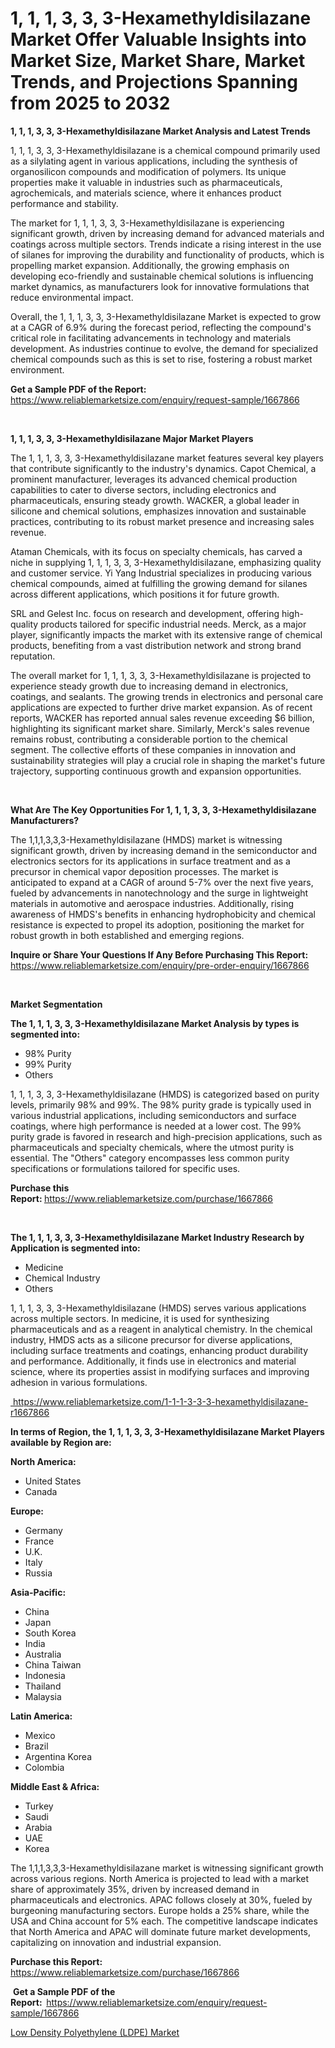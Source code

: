 <p><h1>1, 1, 1, 3, 3, 3-Hexamethyldisilazane Market Offer Valuable Insights into Market Size, Market Share, Market Trends, and Projections Spanning from 2025 to 2032</h1></p><p><strong>1, 1, 1, 3, 3, 3-Hexamethyldisilazane Market Analysis and Latest Trends</strong></p>
<p><p>1, 1, 1, 3, 3, 3-Hexamethyldisilazane is a chemical compound primarily used as a silylating agent in various applications, including the synthesis of organosilicon compounds and modification of polymers. Its unique properties make it valuable in industries such as pharmaceuticals, agrochemicals, and materials science, where it enhances product performance and stability.</p><p>The market for 1, 1, 1, 3, 3, 3-Hexamethyldisilazane is experiencing significant growth, driven by increasing demand for advanced materials and coatings across multiple sectors. Trends indicate a rising interest in the use of silanes for improving the durability and functionality of products, which is propelling market expansion. Additionally, the growing emphasis on developing eco-friendly and sustainable chemical solutions is influencing market dynamics, as manufacturers look for innovative formulations that reduce environmental impact.</p><p>Overall, the 1, 1, 1, 3, 3, 3-Hexamethyldisilazane Market is expected to grow at a CAGR of 6.9% during the forecast period, reflecting the compound's critical role in facilitating advancements in technology and materials development. As industries continue to evolve, the demand for specialized chemical compounds such as this is set to rise, fostering a robust market environment.</p></p>
<p><strong>Get a Sample PDF of the Report:&nbsp;</strong> <a href="https://www.reliablemarketsize.com/enquiry/request-sample/1667866?utm_campaign=2781&utm_medium=2&utm_source=Github&utm_content=ia&utm_term=23032025&utm_id=1-1-1-3-3-3-hexamethyldisilazane">https://www.reliablemarketsize.com/enquiry/request-sample/1667866</a></p>
<p>&nbsp;</p>
<p><strong>1, 1, 1, 3, 3, 3-Hexamethyldisilazane Major Market Players</strong></p>
<p><p>The 1, 1, 1, 3, 3, 3-Hexamethyldisilazane market features several key players that contribute significantly to the industry's dynamics. Capot Chemical, a prominent manufacturer, leverages its advanced chemical production capabilities to cater to diverse sectors, including electronics and pharmaceuticals, ensuring steady growth. WACKER, a global leader in silicone and chemical solutions, emphasizes innovation and sustainable practices, contributing to its robust market presence and increasing sales revenue.</p><p>Ataman Chemicals, with its focus on specialty chemicals, has carved a niche in supplying 1, 1, 1, 3, 3, 3-Hexamethyldisilazane, emphasizing quality and customer service. Yi Yang Industrial specializes in producing various chemical compounds, aimed at fulfilling the growing demand for silanes across different applications, which positions it for future growth.</p><p>SRL and Gelest Inc. focus on research and development, offering high-quality products tailored for specific industrial needs. Merck, as a major player, significantly impacts the market with its extensive range of chemical products, benefiting from a vast distribution network and strong brand reputation.</p><p>The overall market for 1, 1, 1, 3, 3, 3-Hexamethyldisilazane is projected to experience steady growth due to increasing demand in electronics, coatings, and sealants. The growing trends in electronics and personal care applications are expected to further drive market expansion. As of recent reports, WACKER has reported annual sales revenue exceeding $6 billion, highlighting its significant market share. Similarly, Merck's sales revenue remains robust, contributing a considerable portion to the chemical segment. The collective efforts of these companies in innovation and sustainability strategies will play a crucial role in shaping the market's future trajectory, supporting continuous growth and expansion opportunities.</p></p>
<p>&nbsp;</p>
<p><strong>What Are The Key Opportunities For 1, 1, 1, 3, 3, 3-Hexamethyldisilazane Manufacturers?</strong></p>
<p><p>The 1,1,1,3,3,3-Hexamethyldisilazane (HMDS) market is witnessing significant growth, driven by increasing demand in the semiconductor and electronics sectors for its applications in surface treatment and as a precursor in chemical vapor deposition processes. The market is anticipated to expand at a CAGR of around 5-7% over the next five years, fueled by advancements in nanotechnology and the surge in lightweight materials in automotive and aerospace industries. Additionally, rising awareness of HMDS's benefits in enhancing hydrophobicity and chemical resistance is expected to propel its adoption, positioning the market for robust growth in both established and emerging regions.</p></p>
<p><strong>Inquire or Share Your Questions If Any Before Purchasing This Report:</strong> <a href="https://www.reliablemarketsize.com/enquiry/pre-order-enquiry/1667866?utm_campaign=2781&utm_medium=2&utm_source=Github&utm_content=ia&utm_term=23032025&utm_id=1-1-1-3-3-3-hexamethyldisilazane">https://www.reliablemarketsize.com/enquiry/pre-order-enquiry/1667866</a></p>
<p>&nbsp;</p>
<p><strong>Market Segmentation</strong></p>
<p><strong>The 1, 1, 1, 3, 3, 3-Hexamethyldisilazane Market Analysis by types is segmented into:</strong></p>
<p><ul><li>98% Purity</li><li>99% Purity</li><li>Others</li></ul></p>
<p><p>1, 1, 1, 3, 3, 3-Hexamethyldisilazane (HMDS) is categorized based on purity levels, primarily 98% and 99%. The 98% purity grade is typically used in various industrial applications, including semiconductors and surface coatings, where high performance is needed at a lower cost. The 99% purity grade is favored in research and high-precision applications, such as pharmaceuticals and specialty chemicals, where the utmost purity is essential. The "Others" category encompasses less common purity specifications or formulations tailored for specific uses.</p></p>
<p><strong>Purchase this Report:&nbsp;</strong><a href="https://www.reliablemarketsize.com/purchase/1667866?utm_campaign=2781&utm_medium=2&utm_source=Github&utm_content=ia&utm_term=23032025&utm_id=1-1-1-3-3-3-hexamethyldisilazane">https://www.reliablemarketsize.com/purchase/1667866</a></p>
<p>&nbsp;</p>
<p><strong>The 1, 1, 1, 3, 3, 3-Hexamethyldisilazane Market Industry Research by Application is segmented into:</strong></p>
<p><ul><li>Medicine</li><li>Chemical Industry</li><li>Others</li></ul></p>
<p><p>1, 1, 1, 3, 3, 3-Hexamethyldisilazane (HMDS) serves various applications across multiple sectors. In medicine, it is used for synthesizing pharmaceuticals and as a reagent in analytical chemistry. In the chemical industry, HMDS acts as a silicone precursor for diverse applications, including surface treatments and coatings, enhancing product durability and performance. Additionally, it finds use in electronics and material science, where its properties assist in modifying surfaces and improving adhesion in various formulations.</p></p>
<p><a href="https://www.reliablemarketsize.com/1-1-1-3-3-3-hexamethyldisilazane-r1667866?utm_campaign=2781&utm_medium=2&utm_source=Github&utm_content=ia&utm_term=23032025&utm_id=1-1-1-3-3-3-hexamethyldisilazane">&nbsp;https://www.reliablemarketsize.com/1-1-1-3-3-3-hexamethyldisilazane-r1667866</a></p>
<p><strong>In terms of Region, the 1, 1, 1, 3, 3, 3-Hexamethyldisilazane Market Players available by Region are:</strong></p>
<p>
    <p> <strong> North America: </strong>
        <ul>
            <li>United States</li>
            <li>Canada</li>
        </ul>
        </p> 
    <p> <strong> Europe: </strong>
        <ul>
            <li>Germany</li>
            <li>France</li>
            <li>U.K.</li>
            <li>Italy</li>
            <li>Russia</li>
        </ul>
        </p> 
    <p> <strong> Asia-Pacific: </strong>
        <ul>
            <li>China</li>
            <li>Japan</li>
            <li>South Korea</li>
            <li>India</li>
            <li>Australia</li>
            <li>China Taiwan</li>
            <li>Indonesia</li>
            <li>Thailand</li>
            <li>Malaysia</li>
        </ul>
        </p> 
    <p> <strong> Latin America: </strong>
        <ul>
            <li>Mexico</li>
            <li>Brazil</li>
            <li>Argentina Korea</li>
            <li>Colombia</li>
        </ul>
        </p> 
    <p> <strong> Middle East & Africa: </strong>
        <ul>
            <li>Turkey</li>
            <li>Saudi</li>
            <li>Arabia</li>
            <li>UAE</li>
            <li>Korea</li>
        </ul>
    </p>
    </p>
<p><p>The 1,1,1,3,3,3-Hexamethyldisilazane market is witnessing significant growth across various regions. North America is projected to lead with a market share of approximately 35%, driven by increased demand in pharmaceuticals and electronics. APAC follows closely at 30%, fueled by burgeoning manufacturing sectors. Europe holds a 25% share, while the USA and China account for 5% each. The competitive landscape indicates that North America and APAC will dominate future market developments, capitalizing on innovation and industrial expansion.</p></p>
<p><strong>Purchase this Report: </strong><a href="https://www.reliablemarketsize.com/purchase/1667866?utm_campaign=2781&utm_medium=2&utm_source=Github&utm_content=ia&utm_term=23032025&utm_id=1-1-1-3-3-3-hexamethyldisilazane">https://www.reliablemarketsize.com/purchase/1667866</a></p>
<p>&nbsp;<strong>Get a Sample PDF of the Report:&nbsp;&nbsp;</strong><a href="https://www.reliablemarketsize.com/enquiry/request-sample/1667866?utm_campaign=2781&utm_medium=2&utm_source=Github&utm_content=ia&utm_term=23032025&utm_id=1-1-1-3-3-3-hexamethyldisilazane">https://www.reliablemarketsize.com/enquiry/request-sample/1667866</a></p>
<p><strong></strong></p>
<p><p><a href="https://github.com/iroldilom/Market-Research-Report-List-1/blob/main/low-density-polyethylene-ldpe-market.md?utm_campaign=2781&utm_medium=2&utm_source=Github&utm_content=ia&utm_term=23032025&utm_id=1-1-1-3-3-3-hexamethyldisilazane">Low Density Polyethylene (LDPE) Market</a></p></p>